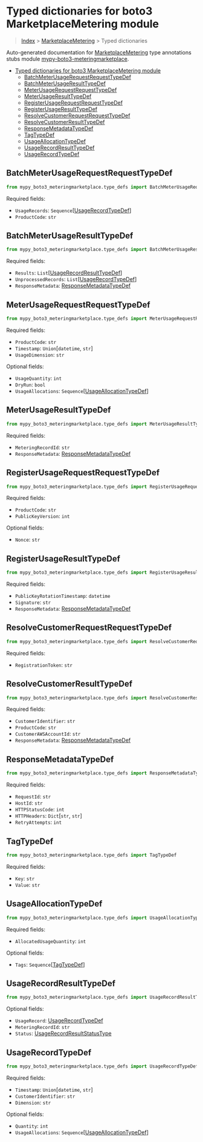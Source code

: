 <a id="typed-dictionaries-for-boto3-marketplacemetering-module"></a>

# Typed dictionaries for boto3 MarketplaceMetering module

> [Index](..) > [MarketplaceMetering](.) > Typed dictionaries

Auto-generated documentation for
[MarketplaceMetering](https://boto3.amazonaws.com/v1/documentation/api/latest/reference/services/meteringmarketplace.html#MarketplaceMetering)
type annotations stubs module
[mypy-boto3-meteringmarketplace](https://pypi.org/project/mypy-boto3-meteringmarketplace/).

- [Typed dictionaries for boto3 MarketplaceMetering module](#typed-dictionaries-for-boto3-marketplacemetering-module)
  - [BatchMeterUsageRequestRequestTypeDef](#batchmeterusagerequestrequesttypedef)
  - [BatchMeterUsageResultTypeDef](#batchmeterusageresulttypedef)
  - [MeterUsageRequestRequestTypeDef](#meterusagerequestrequesttypedef)
  - [MeterUsageResultTypeDef](#meterusageresulttypedef)
  - [RegisterUsageRequestRequestTypeDef](#registerusagerequestrequesttypedef)
  - [RegisterUsageResultTypeDef](#registerusageresulttypedef)
  - [ResolveCustomerRequestRequestTypeDef](#resolvecustomerrequestrequesttypedef)
  - [ResolveCustomerResultTypeDef](#resolvecustomerresulttypedef)
  - [ResponseMetadataTypeDef](#responsemetadatatypedef)
  - [TagTypeDef](#tagtypedef)
  - [UsageAllocationTypeDef](#usageallocationtypedef)
  - [UsageRecordResultTypeDef](#usagerecordresulttypedef)
  - [UsageRecordTypeDef](#usagerecordtypedef)

<a id="batchmeterusagerequestrequesttypedef"></a>

## BatchMeterUsageRequestRequestTypeDef

```python
from mypy_boto3_meteringmarketplace.type_defs import BatchMeterUsageRequestRequestTypeDef
```

Required fields:

- `UsageRecords`:
  `Sequence`\[[UsageRecordTypeDef](./type_defs.md#usagerecordtypedef)\]
- `ProductCode`: `str`

<a id="batchmeterusageresulttypedef"></a>

## BatchMeterUsageResultTypeDef

```python
from mypy_boto3_meteringmarketplace.type_defs import BatchMeterUsageResultTypeDef
```

Required fields:

- `Results`:
  `List`\[[UsageRecordResultTypeDef](./type_defs.md#usagerecordresulttypedef)\]
- `UnprocessedRecords`:
  `List`\[[UsageRecordTypeDef](./type_defs.md#usagerecordtypedef)\]
- `ResponseMetadata`:
  [ResponseMetadataTypeDef](./type_defs.md#responsemetadatatypedef)

<a id="meterusagerequestrequesttypedef"></a>

## MeterUsageRequestRequestTypeDef

```python
from mypy_boto3_meteringmarketplace.type_defs import MeterUsageRequestRequestTypeDef
```

Required fields:

- `ProductCode`: `str`
- `Timestamp`: `Union`\[`datetime`, `str`\]
- `UsageDimension`: `str`

Optional fields:

- `UsageQuantity`: `int`
- `DryRun`: `bool`
- `UsageAllocations`:
  `Sequence`\[[UsageAllocationTypeDef](./type_defs.md#usageallocationtypedef)\]

<a id="meterusageresulttypedef"></a>

## MeterUsageResultTypeDef

```python
from mypy_boto3_meteringmarketplace.type_defs import MeterUsageResultTypeDef
```

Required fields:

- `MeteringRecordId`: `str`
- `ResponseMetadata`:
  [ResponseMetadataTypeDef](./type_defs.md#responsemetadatatypedef)

<a id="registerusagerequestrequesttypedef"></a>

## RegisterUsageRequestRequestTypeDef

```python
from mypy_boto3_meteringmarketplace.type_defs import RegisterUsageRequestRequestTypeDef
```

Required fields:

- `ProductCode`: `str`
- `PublicKeyVersion`: `int`

Optional fields:

- `Nonce`: `str`

<a id="registerusageresulttypedef"></a>

## RegisterUsageResultTypeDef

```python
from mypy_boto3_meteringmarketplace.type_defs import RegisterUsageResultTypeDef
```

Required fields:

- `PublicKeyRotationTimestamp`: `datetime`
- `Signature`: `str`
- `ResponseMetadata`:
  [ResponseMetadataTypeDef](./type_defs.md#responsemetadatatypedef)

<a id="resolvecustomerrequestrequesttypedef"></a>

## ResolveCustomerRequestRequestTypeDef

```python
from mypy_boto3_meteringmarketplace.type_defs import ResolveCustomerRequestRequestTypeDef
```

Required fields:

- `RegistrationToken`: `str`

<a id="resolvecustomerresulttypedef"></a>

## ResolveCustomerResultTypeDef

```python
from mypy_boto3_meteringmarketplace.type_defs import ResolveCustomerResultTypeDef
```

Required fields:

- `CustomerIdentifier`: `str`
- `ProductCode`: `str`
- `CustomerAWSAccountId`: `str`
- `ResponseMetadata`:
  [ResponseMetadataTypeDef](./type_defs.md#responsemetadatatypedef)

<a id="responsemetadatatypedef"></a>

## ResponseMetadataTypeDef

```python
from mypy_boto3_meteringmarketplace.type_defs import ResponseMetadataTypeDef
```

Required fields:

- `RequestId`: `str`
- `HostId`: `str`
- `HTTPStatusCode`: `int`
- `HTTPHeaders`: `Dict`\[`str`, `str`\]
- `RetryAttempts`: `int`

<a id="tagtypedef"></a>

## TagTypeDef

```python
from mypy_boto3_meteringmarketplace.type_defs import TagTypeDef
```

Required fields:

- `Key`: `str`
- `Value`: `str`

<a id="usageallocationtypedef"></a>

## UsageAllocationTypeDef

```python
from mypy_boto3_meteringmarketplace.type_defs import UsageAllocationTypeDef
```

Required fields:

- `AllocatedUsageQuantity`: `int`

Optional fields:

- `Tags`: `Sequence`\[[TagTypeDef](./type_defs.md#tagtypedef)\]

<a id="usagerecordresulttypedef"></a>

## UsageRecordResultTypeDef

```python
from mypy_boto3_meteringmarketplace.type_defs import UsageRecordResultTypeDef
```

Optional fields:

- `UsageRecord`: [UsageRecordTypeDef](./type_defs.md#usagerecordtypedef)
- `MeteringRecordId`: `str`
- `Status`:
  [UsageRecordResultStatusType](./literals.md#usagerecordresultstatustype)

<a id="usagerecordtypedef"></a>

## UsageRecordTypeDef

```python
from mypy_boto3_meteringmarketplace.type_defs import UsageRecordTypeDef
```

Required fields:

- `Timestamp`: `Union`\[`datetime`, `str`\]
- `CustomerIdentifier`: `str`
- `Dimension`: `str`

Optional fields:

- `Quantity`: `int`
- `UsageAllocations`:
  `Sequence`\[[UsageAllocationTypeDef](./type_defs.md#usageallocationtypedef)\]
